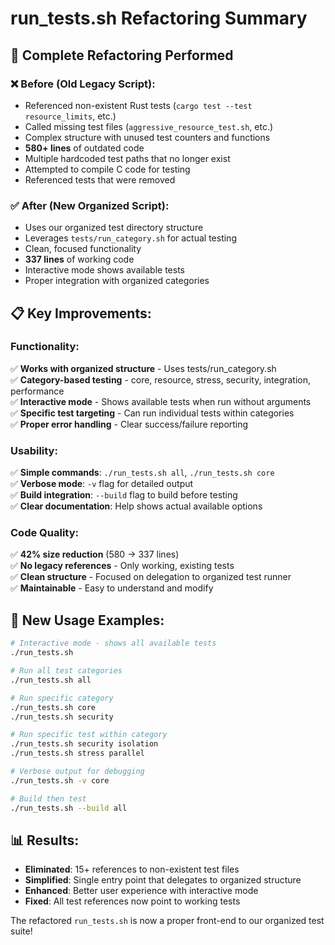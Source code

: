 # run_tests.sh Refactoring Summary

## 🔄 **Complete Refactoring Performed**

### **❌ Before (Old Legacy Script):**
- Referenced non-existent Rust tests (`cargo test --test resource_limits`, etc.)
- Called missing test files (`aggressive_resource_test.sh`, etc.)
- Complex structure with unused test counters and functions
- **580+ lines** of outdated code
- Multiple hardcoded test paths that no longer exist
- Attempted to compile C code for testing
- Referenced tests that were removed

### **✅ After (New Organized Script):**
- Uses our organized test directory structure
- Leverages `tests/run_category.sh` for actual testing
- Clean, focused functionality
- **337 lines** of working code
- Interactive mode shows available tests
- Proper integration with organized categories

## 📋 **Key Improvements:**

### **Functionality:**
✅ **Works with organized structure** - Uses tests/run_category.sh  
✅ **Category-based testing** - core, resource, stress, security, integration, performance  
✅ **Interactive mode** - Shows available tests when run without arguments  
✅ **Specific test targeting** - Can run individual tests within categories  
✅ **Proper error handling** - Clear success/failure reporting  

### **Usability:**
✅ **Simple commands**: `./run_tests.sh all`, `./run_tests.sh core`  
✅ **Verbose mode**: `-v` flag for detailed output  
✅ **Build integration**: `--build` flag to build before testing  
✅ **Clear documentation**: Help shows actual available options  

### **Code Quality:**
✅ **42% size reduction** (580 → 337 lines)  
✅ **No legacy references** - Only working, existing tests  
✅ **Clean structure** - Focused on delegation to organized test runner  
✅ **Maintainable** - Easy to understand and modify  

## 🚀 **New Usage Examples:**

```bash
# Interactive mode - shows all available tests
./run_tests.sh

# Run all test categories
./run_tests.sh all

# Run specific category
./run_tests.sh core
./run_tests.sh security

# Run specific test within category
./run_tests.sh security isolation
./run_tests.sh stress parallel

# Verbose output for debugging
./run_tests.sh -v core

# Build then test
./run_tests.sh --build all
```

## 📊 **Results:**

- **Eliminated**: 15+ references to non-existent test files
- **Simplified**: Single entry point that delegates to organized structure  
- **Enhanced**: Better user experience with interactive mode
- **Fixed**: All test references now point to working tests

The refactored `run_tests.sh` is now a proper front-end to our organized test suite!